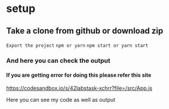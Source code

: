 # setup

## Take a clone from github or download zip

`Export the project`
`npm or yarn`
`npm start or yarn start`

### And here you can check the output

#### If you are getting error for doing this please refer this site

https://codesandbox.io/s/42labstask-xchrr?file=/src/App.js

Here you can see my code as well as output

